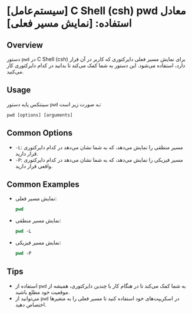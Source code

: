 # [سیستم‌عامل] C Shell (csh) pwd معادل استفاده: [نمایش مسیر فعلی]

## Overview
دستور `pwd` در C Shell (csh) برای نمایش مسیر فعلی دایرکتوری که کاربر در آن قرار دارد، استفاده می‌شود. این دستور به شما کمک می‌کند تا بدانید در کدام دایرکتوری کار می‌کنید.

## Usage
سینتکس پایه دستور `pwd` به صورت زیر است:

```
pwd [options] [arguments]
```

## Common Options
- `-L`: مسیر منطقی را نمایش می‌دهد، که به شما نشان می‌دهد در کدام دایرکتوری قرار دارید.
- `-P`: مسیر فیزیکی را نمایش می‌دهد، که به شما نشان می‌دهد در کدام دایرکتوری واقعی قرار دارید.

## Common Examples
- نمایش مسیر فعلی:
  ```csh
  pwd
  ```

- نمایش مسیر منطقی:
  ```csh
  pwd -L
  ```

- نمایش مسیر فیزیکی:
  ```csh
  pwd -P
  ```

## Tips
- استفاده از `pwd` به شما کمک می‌کند تا در هنگام کار با چندین دایرکتوری، همیشه از موقعیت خود مطلع باشید.
- می‌توانید از `pwd` در اسکریپت‌های خود استفاده کنید تا مسیر فعلی را به متغیرها اختصاص دهید.